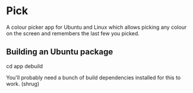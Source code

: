 # Pick
A colour picker app for Ubuntu and Linux which allows picking any colour on the screen and remembers the last few you picked.

## Building an Ubuntu package

cd app
debuild

You'll probably need a bunch of build dependencies installed for this to work. (shrug)

